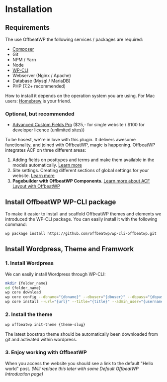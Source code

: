 # Installation

## Requirements

The use OffbeatWP the following services / packages are required:

- <a href="https://getcomposer.org/" target="_blank">Composer</a>
- Git
- NPM / Yarn
- Node
- <a href="https://wp-cli.org/" target="_blank">WP-CLI</a>
- Webserver (Nginx / Apache)
- Database (Mysql / MariaDB)
- PHP (7.2+ recommended)

How to install it depends on the operation system you are using. For Mac users: <a href="https://brew.sh/" target="_blank">Homebrew</a> is your friend.

### Optional, but recommended

- <a href="https://www.advancedcustomfields.com/pro/" target="_blank">Advanced Custom Fields Pro</a> ($25,- for single website / $100 for developer licence (unlimited sites))

To be hosest, we're in love with this plugin. It delivers awesome functionality, and joined with OffbeatWP, magic is happening. OffbeatWP integrates ACF on three different areas:
1. Adding fields on posttypes and terms and make them available in the models automatically. [Learn more](https://github.com/offbeatwp/acf)
2. Site settings. Creating different sections of global settings for your website. [Learn more](https://github.com/offbeatwp/acf-sitesettings)
3. **Pagebuilder with OffbeatWP Components**. [Learn more about ACF Layout with OffbeatWP](https://github.com/offbeatwp/acf-layout)

## Install OffbeatWP WP-CLI package
To make it easier to install and scaffold OffbeatWP themes and elements we introduced the WP-CLI package. You can easily install it with the following command:

```bash
wp package install https://github.com/offbeatwp/wp-cli-offbeatwp.git
```

## Install Wordpress, Theme and Framwork

### 1. Install Wordpress

We can easily install Wordpress through WP-CLI:

```bash
mkdir {folder_name}
cd {folder_name}
wp core download
wp core config --dbname="{dbname}" --dbuser="{dbuser}" --dbpass="{dbpassword}" --dbhost="{dbhost}" --dbprefix="{prefix}"
wp core install --url="{url}" --title="{title}" --admin_user="{username}" --admin_email="{email}"
```

### 2. Install the theme

```bash
wp offbeatwp init-theme {theme-slug}
```
The latest boostrap theme should be automatically been downloaded from git and activated within wordpress.

### 3. Enjoy working with OffbeatWP

When you access the website you should see a link to the default "Hello world" post. _(Will replace this later with some Default OffbeatWP Introduction page)_
